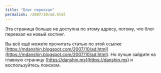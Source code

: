 ```yaml
---
title: "Блог переехал"
permalink: /2007/10/ad.html
---
```

Эта страница больше не доступна по этому адресу, потому, что блог переехал на новый хостинг.

Вы всё ещё можете прочитать статью по этой ссылке [https://mdanshin.blogspot.com/2007/10/ad.html](https://mdanshin.blogspot.com/2007/10/ad.html). Но лучше зайдите на главную страницу [https://danshin.ms](https://danshin.ms) и воспользуйтесь поиском.
